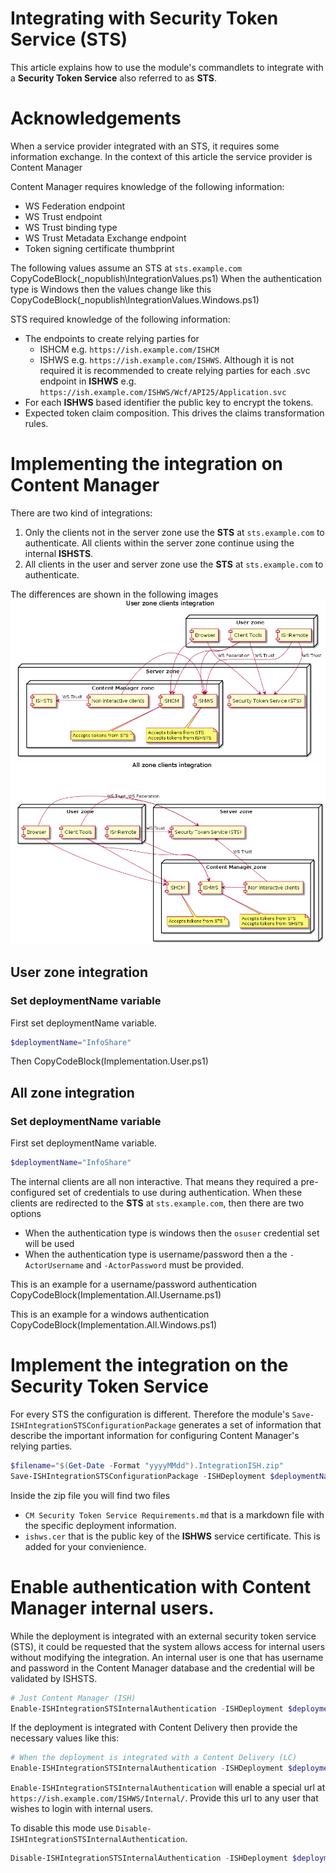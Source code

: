 ﻿# Integrating with Security Token Service (STS)
 
This article explains how to use the module's commandlets to integrate with a **Security Token Service** also referred to as **STS**.

# Acknowledgements

When a service provider integrated with an STS, it requires some information exchange. In the context of this article the service provider is Content Manager

Content Manager requires knowledge of the following information:

- WS Federation endpoint
- WS Trust endpoint
- WS Trust binding type
- WS Trust Metadata Exchange endpoint
- Token signing certificate thumbprint

The following values assume an STS at `sts.example.com`
CopyCodeBlock(_nopublish\IntegrationValues.ps1)
When the authentication type is Windows then the values change like this
CopyCodeBlock(_nopublish\IntegrationValues.Windows.ps1)

STS required knowledge of the following information:

- The endpoints to create relying parties for
  - ISHCM e.g. `https://ish.example.com/ISHCM`
  - ISHWS e.g. `https://ish.example.com/ISHWS`. Although it is not required it is recommended to create relying parties for each .svc endpoint in **ISHWS** e.g. `https://ish.example.com/ISHWS/Wcf/API25/Application.svc`
- For each **ISHWS** based identifier the public key to encrypt the tokens.
- Expected token claim composition. This drives the claims transformation rules.

# Implementing the integration on Content Manager

There are two kind of integrations:
1. Only the clients not in the server zone use the **STS** at `sts.example.com` to authenticate. All clients within the server zone continue using the internal **ISHSTS**.
2. All clients in the user and server zone use the **STS** at `sts.example.com` to authenticate.

The differences are shown in the following images
![](User.Zone.Clients.png)![](All.Zone.Clients.png)

## User zone integration

### Set deploymentName variable
First set deploymentName variable.
```powershell
$deploymentName="InfoShare"
```

Then
CopyCodeBlock(Implementation.User.ps1)

## All zone integration

### Set deploymentName variable
First set deploymentName variable.
```powershell
$deploymentName="InfoShare"
```

The internal clients are all non interactive. That means they required a pre-configured set of credentials to use during authentication.
When these clients are redirected to the **STS** at `sts.example.com`, then there are two options

- When the authentication type is windows then the `osuser` credential set will be used
- When the authentication type is username/password then a the `-ActorUsername` and `-ActorPassword` must be provided.

This is an example for a username/password authentication
CopyCodeBlock(Implementation.All.Username.ps1)

This is an example for a windows authentication
CopyCodeBlock(Implementation.All.Windows.ps1)

# Implement the integration on the Security Token Service

For every STS the configuration is different. Therefore the module's `Save-ISHIntegrationSTSConfigurationPackage` generates a set of information that describe the important information for configuring Content Manager's relying parties.
```powershell
$filename="$(Get-Date -Format "yyyyMMdd").IntegrationISH.zip"
Save-ISHIntegrationSTSConfigurationPackage -ISHDeployment $deploymentName -FileName $filename
```

Inside the zip file you will find two files

- `CM Security Token Service Requirements.md` that is a markdown file with the specific deployment information.
- `ishws.cer` that is the public key of the **ISHWS** service certificate. This is added for your convienience.

# Enable authentication with Content Manager internal users.

While the deployment is integrated with an external security token service (STS), it could be requested that the system allows access for internal users without modifying the integration. 
An internal user is one that has username and password in the Content Manager database and the credential will be validated by ISHSTS.

```powershell
# Just Content Manager (ISH)
Enable-ISHIntegrationSTSInternalAuthentication -ISHDeployment $deploymentName
```

If the deployment is integrated with Content Delivery then provide the necessary values like this:

```powershell
# When the deployment is integrated with a Content Delivery (LC)
Enable-ISHIntegrationSTSInternalAuthentication -ISHDeployment $deployment -LCHost "lc.example.com" -LCWebAppName "ContentDelivery"
```

`Enable-ISHIntegrationSTSInternalAuthentication` will enable a special url at `https://ish.example.com/ISHWS/Internal/`. 
Provide this url to any user that wishes to login with internal users.

To disable this mode use `Disable-ISHIntegrationSTSInternalAuthentication`.

```powershell
Disable-ISHIntegrationSTSInternalAuthentication -ISHDeployment $deploymentName
```